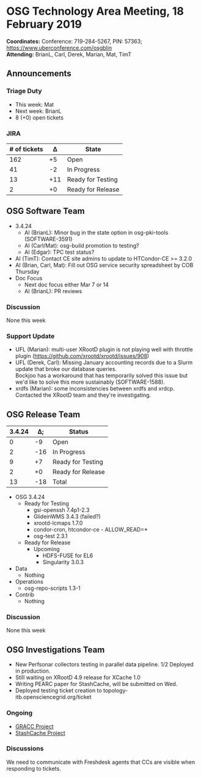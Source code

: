 # OSG Technology Area Meeting, 18 February 2019

**Coordinates:** Conference: 719-284-5267, PIN: 57363; <https://www.uberconference.com/osgblin>  
**Attending:** BrianL, Carl, Derek, Marian, Mat, TimT


## Announcements


### Triage Duty

-   This week: Mat
-   Next week: BrianL
-   8 (+0) open tickets


### JIRA

| # of tickets | &Delta; | State             |
|------------ |------- |----------------- |
| 162          | +5      | Open              |
| 41           | -2      | In Progress       |
| 13           | +11     | Ready for Testing |
| 2            | +0      | Ready for Release |


## OSG Software Team

-   3.4.24  
    -   AI (BrianL): Minor bug in the state option in osg-pki-tools (SOFTWARE-3591)
    -   AI (Carl/Mat): osg-build promotion to testing?
    -   AI (Edgar): TPC test status?
-   AI (TimT): Contact CE site admins to update to HTCondor-CE >= 3.2.0
-   AI (Brian, Carl, Mat): Fill out OSG service security spreadsheet by COB Thursday
-   Doc Focus  
    -   Next doc focus either Mar 7 or 14
    -   AI (BrianL): PR reviews


### Discussion

None this week  


### Support Update

-   UFL (Marian): multi-user XRootD plugin is not playing well with throttle plugin (<https://github.com/xrootd/xrootd/issues/908>)
-   UFL (Derek, Carl): Missing January accounting records due to a Slurm update that broke our database queries.  
    Bockjoo has a workaround that has temporarily solved this issue but we'd like to solve this more sustainably (SOFTWARE-1588).
-   xrdfs (Marian): some inconsistencies between xrdfs and xrdcp. Contacted the XRootD team and they're investigating.


## OSG Release Team

| 3.4.24 | &Delta;; | Status            |
|------ |-------- |----------------- |
| 0      | -9       | Open              |
| 2      | -16      | In Progress       |
| 9      | +7       | Ready for Testing |
| 2      | +0       | Ready for Release |
| 13     | -18      | Total             |

-   OSG 3.4.24  
    -   Ready for Testing  
        -   gsi-openssh 7.4p1-2.3
        -   GlideinWMS 3.4.3 (failed?)
        -   xrootd-lcmaps 1.7.0
        -   condor-cron, htcondor-ce - ALLOW_READ=*
        -   osg-test 2.3.1
    -   Ready for Release  
        -   Upcoming  
            -   HDFS-FUSE for EL6
            -   Singularity 3.0.3
-   Data  
    -   Nothing
-   Operations  
    -   osg-repo-scripts 1.3-1
-   Contrib  
    -   Nothing


### Discussion

None this week  


## OSG Investigations Team

-   New Perfsonar collectors testing in parallel data pipeline.  1/2 Deployed in production.
-   Still waiting on XRootD 4.9 release for XCache 1.0
-   Writing PEARC paper for StashCache, will be submitted on Wed.
-   Deployed testing ticket creation to topology-itb.opensciencegrid.org/ticket


### Ongoing

-   [GRACC Project](https://opensciencegrid.atlassian.net/projects/GRACC)
-   [StashCache Project](http://opensciencegrid.org/docs/data/stashcache/overview/)


### Discussions

We need to communicate with Freshdesk agents that CCs are visible when responding to tickets.
